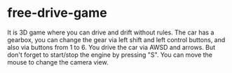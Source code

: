 # free-drive-game
It is 3D game where you can drive and drift without rules. The car has a gearbox, you can change the gear via left shift and left control buttons, and also via buttons from 1 to 6. You drive the car via AWSD and arrows. But don't forget to start/stop the engine by pressing "S". You can move the mouse to change the camera view.
